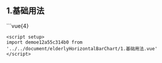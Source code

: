 ## 1.基础用法
<demoe12a55c314b0 />
```vue{4}
<template>
    <elderly-horizontal-bar-chart ref="chartRef"></elderly-horizontal-bar-chart>
</template>

<script setup>
import { ref, onMounted } from 'vue';

const chartRef = ref();

onMounted(() => chartRef.value.renderChart());
</script>
<style lang="scss" scoped>
.chart {
    height: 664px;
    background-color: rgb(3, 43, 68);
}
</style>
```
<script setup>
import demoe12a55c314b0 from '../../document/elderlyHorizontalBarChart/1.基础用法.vue'
</script>